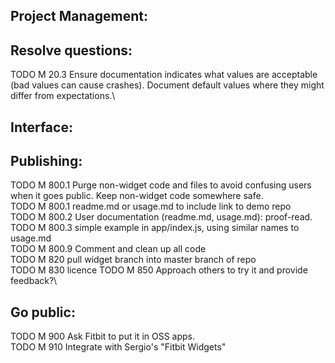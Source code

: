 Project Management:
-

Resolve questions:
-
TODO M 20.3 Ensure documentation indicates what values are acceptable (bad values can cause crashes). Document default values where they might differ from expectations.\



Interface:
-

Publishing:
-
TODO M 800.1 Purge non-widget code and files to avoid confusing users when it goes public. Keep non-widget code somewhere safe.\
TODO M 800.1 readme.md or usage.md to include link to demo repo\
TODO M 800.2 User documentation (readme.md, usage.md): proof-read.\
TODO M 800.3 simple example in app/index.js, using similar names to usage.md\
TODO M 800.9 Comment and clean up all code\
TODO M 820 pull widget branch into master branch of repo\
TODO M 830 licence
TODO M 850 Approach others to try it and provide feedback?\

 Go public:
 -
TODO M 900 Ask Fitbit to put it in OSS apps.\
TODO M 910 Integrate with Sergio's "Fitbit Widgets"
